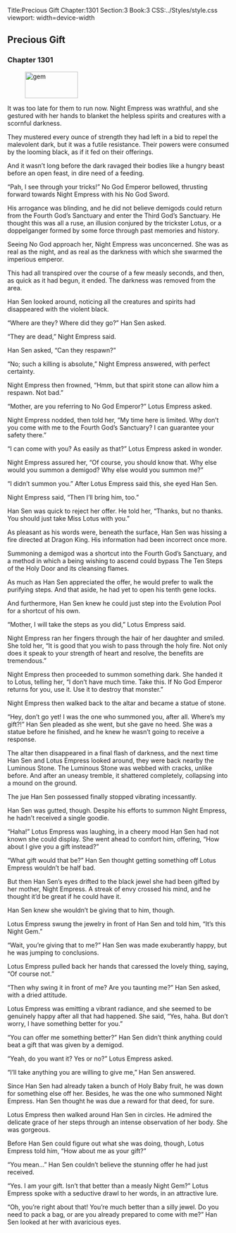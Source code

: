 Title:Precious Gift 
Chapter:1301 
Section:3 
Book:3 
CSS:../Styles/style.css 
viewport: width=device-width
  
## Precious Gift
### Chapter 1301 
<figure>
	<img src="../Images/gem.gif" alt="gem" id="gem" width="120" height="60" />
</figure>
  

  
  It was too late for them to run now. Night Empress was wrathful, and she gestured with her hands to blanket the helpless spirits and creatures with a scornful darkness.

They mustered every ounce of strength they had left in a bid to repel the malevolent dark, but it was a futile resistance. Their powers were consumed by the looming black, as if it fed on their offerings.

And it wasn’t long before the dark ravaged their bodies like a hungry beast before an open feast, in dire need of a feeding.

“Pah, I see through your tricks!” No God Emperor bellowed, thrusting forward towards Night Empress with his No God Sword.

His arrogance was blinding, and he did not believe demigods could return from the Fourth God’s Sanctuary and enter the Third God’s Sanctuary. He thought this was all a ruse, an illusion conjured by the trickster Lotus, or a doppelganger formed by some force through past memories and history.

Seeing No God approach her, Night Empress was unconcerned. She was as real as the night, and as real as the darkness with which she swarmed the imperious emperor.

This had all transpired over the course of a few measly seconds, and then, as quick as it had begun, it ended. The darkness was removed from the area.

Han Sen looked around, noticing all the creatures and spirits had disappeared with the violent black.

“Where are they? Where did they go?” Han Sen asked.

“They are dead,” Night Empress said.

Han Sen asked, “Can they respawn?”

“No; such a killing is absolute,” Night Empress answered, with perfect certainty.

Night Empress then frowned, “Hmm, but that spirit stone can allow him a respawn. Not bad.”

“Mother, are you referring to No God Emperor?” Lotus Empress asked.

Night Empress nodded, then told her, “My time here is limited. Why don’t you come with me to the Fourth God’s Sanctuary? I can guarantee your safety there.”

“I can come with you? As easily as that?” Lotus Empress asked in wonder.

Night Empress assured her, “Of course, you should know that. Why else would you summon a demigod? Why else would you summon me?”

“I didn’t summon you.” After Lotus Empress said this, she eyed Han Sen.

Night Empress said, “Then I’ll bring him, too.”

Han Sen was quick to reject her offer. He told her, “Thanks, but no thanks. You should just take Miss Lotus with you.”

As pleasant as his words were, beneath the surface, Han Sen was hissing a fire directed at Dragon King. His information had been incorrect once more.

Summoning a demigod was a shortcut into the Fourth God’s Sanctuary, and a method in which a being wishing to ascend could bypass The Ten Steps of the Holy Door and its cleansing flames.

As much as Han Sen appreciated the offer, he would prefer to walk the purifying steps. And that aside, he had yet to open his tenth gene locks.

And furthermore, Han Sen knew he could just step into the Evolution Pool for a shortcut of his own.

“Mother, I will take the steps as you did,” Lotus Empress said.

Night Empress ran her fingers through the hair of her daughter and smiled. She told her, “It is good that you wish to pass through the holy fire. Not only does it speak to your strength of heart and resolve, the benefits are tremendous.”

Night Empress then proceeded to summon something dark. She handed it to Lotus, telling her, “I don’t have much time. Take this. If No God Emperor returns for you, use it. Use it to destroy that monster.”

Night Empress then walked back to the altar and became a statue of stone.

“Hey, don’t go yet! I was the one who summoned you, after all. Where’s my gift?!” Han Sen pleaded as she went, but she gave no heed. She was a statue before he finished, and he knew he wasn’t going to receive a response.

The altar then disappeared in a final flash of darkness, and the next time Han Sen and Lotus Empress looked around, they were back nearby the Luminous Stone. The Luminous Stone was webbed with cracks, unlike before. And after an uneasy tremble, it shattered completely, collapsing into a mound on the ground.

The jue Han Sen possessed finally stopped vibrating incessantly.

Han Sen was gutted, though. Despite his efforts to summon Night Empress, he hadn’t received a single goodie.

“Haha!” Lotus Empress was laughing, in a cheery mood Han Sen had not known she could display. She went ahead to comfort him, offering, “How about I give you a gift instead?”

“What gift would that be?” Han Sen thought getting something off Lotus Empress wouldn’t be half bad.

But then Han Sen’s eyes drifted to the black jewel she had been gifted by her mother, Night Empress. A streak of envy crossed his mind, and he thought it’d be great if he could have it.

Han Sen knew she wouldn’t be giving that to him, though.

Lotus Empress swung the jewelry in front of Han Sen and told him, “It’s this Night Gem.”

“Wait, you’re giving that to me?” Han Sen was made exuberantly happy, but he was jumping to conclusions.

Lotus Empress pulled back her hands that caressed the lovely thing, saying, “Of course not.”

“Then why swing it in front of me? Are you taunting me?” Han Sen asked, with a dried attitude.

Lotus Empress was emitting a vibrant radiance, and she seemed to be genuinely happy after all that had happened. She said, “Yes, haha. But don’t worry, I have something better for you.”

“You can offer me something better?” Han Sen didn’t think anything could beat a gift that was given by a demigod.

“Yeah, do you want it? Yes or no?” Lotus Empress asked.

“I’ll take anything you are willing to give me,” Han Sen answered.

Since Han Sen had already taken a bunch of Holy Baby fruit, he was down for something else off her. Besides, he was the one who summoned Night Empress. Han Sen thought he was due a reward for that deed, for sure.

Lotus Empress then walked around Han Sen in circles. He admired the delicate grace of her steps through an intense observation of her body. She was gorgeous.

Before Han Sen could figure out what she was doing, though, Lotus Empress told him, “How about me as your gift?”

“You mean…” Han Sen couldn’t believe the stunning offer he had just received.

“Yes. I am your gift. Isn’t that better than a measly Night Gem?” Lotus Empress spoke with a seductive drawl to her words, in an attractive lure.

“Oh, you’re right about that! You’re much better than a silly jewel. Do you need to pack a bag, or are you already prepared to come with me?” Han Sen looked at her with avaricious eyes.
